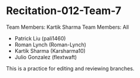 # Recitation-012-Team-7


Team Members: Kartik Sharma
Team Members: All
- Patrick Liu (pali1460)
- Roman Lynch (Roman-Lynch)
- Kartik Sharma (Karsharma10)
- Julio Gonzalez (flextwaft)

This is a practice for editing and reviewing branches.
